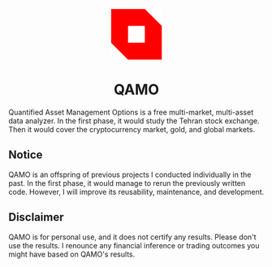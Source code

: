 <p align="center">
  <img width="100" height="100" src="static/image/logo.png">
  <h1 align="center">QAMO</h1>
</p>

Quantified Asset Management Options is a free multi-market, multi-asset data analyzer. In the first phase, it would study the Tehran stock exchange. Then it would cover the cryptocurrency market, gold, and global markets.

## Notice
QAMO is an offspring of previous projects I conducted individually in the past. In the first phase, it would manage to rerun the previously written code. However, I will improve its reusability, maintenance, and development. 

## Disclaimer
QAMO is for personal use, and it does not certify any results. Please don't use the results. I renounce any financial inference or trading outcomes you might have based on QAMO's results.

